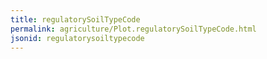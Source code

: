 ```yaml
---
title: regulatorySoilTypeCode
permalink: agriculture/Plot.regulatorySoilTypeCode.html
jsonid: regulatorysoiltypecode
---
```

